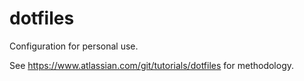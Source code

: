 # dotfiles
Configuration for personal use.

See https://www.atlassian.com/git/tutorials/dotfiles for methodology.
